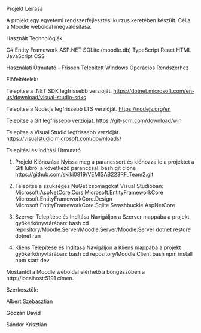 Projekt Leírása

A projekt egy egyetemi rendszerfejlesztési kurzus keretében készült. Célja a Moodle weboldal megvalósítása.


Használt Technológiák:

C# 
Entity Framework
ASP.NET
SQLite (moodle.db)
TypeScript
React
HTML
JavaScript
CSS



Használati Útmutató - Frissen Telepített Windows Operációs Rendszerhez

Előfeltételek:

Telepítse a .NET SDK legfrissebb verzióját. https://dotnet.microsoft.com/en-us/download/visual-studio-sdks

Telepítse a Node.js legfrissebb LTS verzióját. https://nodejs.org/en

Telepítse a Git legfrissebb verzióját. https://git-scm.com/download/win

Telepítse a Visual Studio legfrissebb verzióját. https://visualstudio.microsoft.com/downloads/



Telepítési és Indítási Útmutató
1. Projekt Klónozása
Nyissa meg a parancssort és klónozza le a projektet a GitHubról a következő paranccsal:
bash
git clone https://github.com/skiki0819/VEMISAB223RF_Team2.git

2. Telepítse a szükséges NuGet csomagokat Visual Studioban:
Microsoft.AspNetCore.Cors
Microsoft.EntityFrameworkCore
Microsoft.EntityFrameworkCore.Design
Microsoft.EntityFrameworkCore.Sqlite
Swashbuckle.AspNetCore

3. Szerver Telepítése és Indítása
Navigáljon a Szerver mappába a projekt gyökérkönyvtárában:
bash
cd repository/Moodle.Server/Moodle.Server/Moodle.Server
dotnet restore
dotnet run

4. Kliens Telepítése és Indítása
Navigáljon a Kliens mappába a projekt gyökérkönyvtárában:
bash
cd repository/Moodle.Client
bash
npm install
npm start dev

Mostantól a Moodle weboldal elérhető a böngészőben a http://localhost:5191 címen.

Szerkesztők:

Albert Szebasztián

Góczán Dávid

Sándor Krisztián






